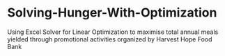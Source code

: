 # Solving-Hunger-With-Optimization
Using Excel Solver for Linear Optimization to maximise total annual meals yielded through promotional activities organized by Harvest Hope Food Bank
